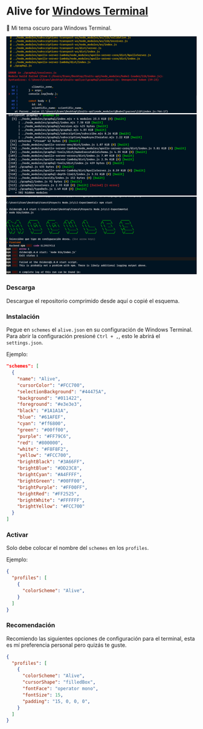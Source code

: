 # Alive for [Windows Terminal](https://github.com/microsoft/terminal)
🎨 Mi tema oscuro para Windows Terminal.

![screenshot1](./img/1.png)
![screenshot2](./img/2.png)
![screenshot3](./img/3.png)

### Descarga
Descargue el repositorio comprimido desde aquí o copié el esquema.

### Instalación
Pegue en `schemes` el `alive.json` en su configuración de Windows Terminal. Para abrir la configuración presioné `Ctrl + ,`, esto le abrirá el `settings.json`.

Ejemplo:

```json
"schemes": [
  {
    "name": "Alive",
    "cursorColor": "#FCC700",
    "selectionBackground": "#44475A",
    "background": "#011422",
    "foreground": "#e3e3e3",
    "black": "#1A1A1A",
    "blue": "#61AFEF",
    "cyan": "#ff6800",
    "green": "#00ff00",
    "purple": "#FF79C6",
    "red": "#800000",
    "white": "#F8F8F2",
    "yellow": "#FCC700",
    "brightBlack": "#3A66FF",
    "brightBlue": "#DD23C8",
    "brightCyan": "#A4FFFF",
    "brightGreen": "#00FF00",
    "brightPurple": "#FF00FF",
    "brightRed": "#FF2525",
    "brightWhite": "#FFFFFF",
    "brightYellow": "#FCC700"
  }
]
```

### Activar
Solo debe colocar el nombre del `schemes` en los `profiles`.

Ejemplo:

```json
{
  "profiles": [
    {
      "colorScheme": "Alive",
    }
  ]
}
```

### Recomendación
Recomiendo las siguientes opciones de configuración para el terminal, esta es mí preferencia personal pero quizás te guste.

```json
{
  "profiles": [
    {
      "colorScheme": "Alive",
      "cursorShape": "filledBox",
      "fontFace": "operator mono",
      "fontSize": 15,
      "padding": "15, 0, 0, 0",
    }
  ]
}
```